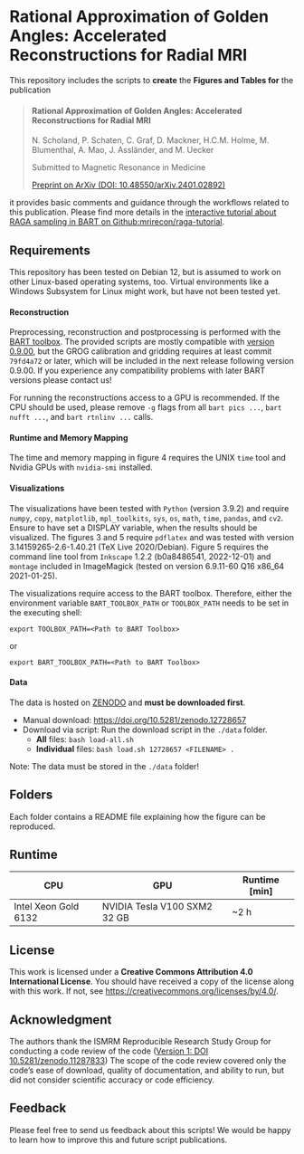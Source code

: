 # Rational Approximation of Golden Angles: Accelerated Reconstructions for Radial MRI

This repository includes the scripts to **create** the **Figures and Tables for** the publication

> #### Rational Approximation of Golden Angles: Accelerated Reconstructions for Radial MRI
> N. Scholand, P. Schaten, C. Graf, D. Mackner, H.C.M. Holme, M. Blumenthal, A. Mao, J. Assländer, and M. Uecker
>
> Submitted to Magnetic Resonance in Medicine
> 
> [Preprint on ArXiv (DOI: 10.48550/arXiv.2401.02892)](https://doi.org/10.48550/arXiv.2401.02892)

it provides basic comments and guidance through the workflows related to this publication.
Please find more details in the [interactive tutorial about RAGA sampling in BART on Github:mrirecon/raga-tutorial](https://github.com/mrirecon/raga-tutorial).

## Requirements
This repository has been tested on Debian 12, but is assumed to work on other Linux-based operating systems, too.
Virtual environments like a Windows Subsystem for Linux might work, but have not been tested yet.

#### Reconstruction
Preprocessing, reconstruction and postprocessing is performed with the [BART toolbox](https://github.com/mrirecon/bart).
The provided scripts are mostly compatible with [version 0.9.00](https://doi.org/10.5281/zenodo.10277939), but the GROG calibration and gridding requires at least commit `79fd4a72` or later, which will be included in the next release following version 0.9.00.
If you experience any compatibility problems with later BART versions please contact us!

For running the reconstructions access to a GPU is recommended.
If the CPU should be used, please remove `-g` flags from all `bart pics ...`, `bart nufft ...`, and `bart rtnlinv ...` calls.

#### Runtime and Memory Mapping
The time and memory mapping in figure 4 requires the UNIX `time` tool and Nvidia GPUs with `nvidia-smi` installed.

#### Visualizations
<!-- FIXME: Update dependencies -->
The visualizations have been tested with `Python` (version 3.9.2) and require `numpy`, `copy`, `matplotlib`, `mpl_toolkits`, `sys`, `os`, `math`, `time`, `pandas`, and `cv2`. Ensure to have set a DISPLAY variable, when the results should be visualized.
The figures 3 and 5 require `pdflatex` and was tested with version 3.14159265-2.6-1.40.21 (TeX Live 2020/Debian).
Figure 5 requires the command line tool from `Inkscape` 1.2.2 (b0a8486541, 2022-12-01) and `montage` included in ImageMagick (tested on version 6.9.11-60 Q16 x86_64 2021-01-25).

The visualizations require access to the BART toolbox. Therefore, either the environment variable `BART_TOOLBOX_PATH` or `TOOLBOX_PATH` needs to be set in the executing shell:
```code=bash
export TOOLBOX_PATH=<Path to BART Toolbox>
```
or
```code=bash
export BART_TOOLBOX_PATH=<Path to BART Toolbox>
```


#### Data
The data is hosted on [ZENODO](https://zenodo.org/) and **must be downloaded first**.

* Manual download: https://doi.org/10.5281/zenodo.12728657
* Download via script: Run the download script in the `./data` folder.
  * **All** files: `bash load-all.sh`
  * **Individual** files: `bash load.sh 12728657 <FILENAME> . `

Note: The data must be stored in the `./data` folder!


## Folders
Each folder contains a README file explaining how the figure can be reproduced.

## Runtime

|    CPU   |   GPU   | **Runtime** [min] |
| -------- | ------- | ------- |
| Intel Xeon Gold 6132 | NVIDIA Tesla V100 SXM2 32 GB  | ~2 h |


## License
This work is licensed under a **Creative Commons Attribution 4.0 International License**.
You should have received a copy of the license along with this
work. If not, see <https://creativecommons.org/licenses/by/4.0/>.


## Acknowledgment

The authors thank the ISMRM Reproducible Research Study Group for conducting a code review of the code ([Version 1: DOI 10.5281/zenodo.11287833](https://doi.org/10.5281/zenodo.11287833)) The scope of the code review covered only the code’s ease of download, quality of documentation, and ability to run, but did not consider scientific accuracy or code efficiency.


## Feedback
Please feel free to send us feedback about this scripts!
We would be happy to learn how to improve this and future script publications.

